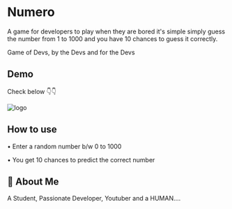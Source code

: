 # Numero

A game for developers to play when they are bored it's simple simply guess the number from 1 to 1000 and you have 10 chances to guess it correctly.

Game of Devs, by the Devs and for the Devs

## Demo

Check below 👇👇

![logo](https://upload.wikimedia.org/wikipedia/commons/thumb/2/2c/Rotating_earth_%28large%29.gif/300px-Rotating_earth_%28large%29.gif)

## How to use

• Enter a random number b/w 0 to 1000

• You get 10 chances to predict the correct number

## 🚀 About Me

A Student, Passionate Developer, Youtuber and a HUMAN....
